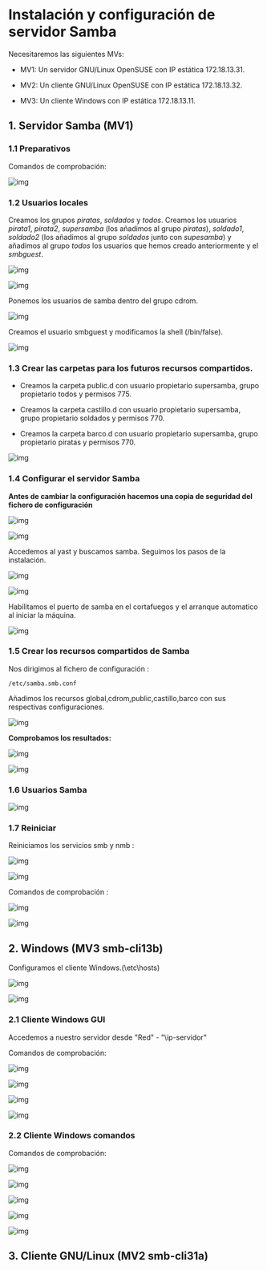 # Instalación y configuración de servidor Samba

Necesitaremos las siguientes MVs:

* MV1: Un servidor GNU/Linux OpenSUSE con IP estática 172.18.13.31.

* MV2: Un cliente GNU/Linux OpenSUSE con IP estática 172.18.13.32.

* MV3: Un cliente Windows con IP estática 172.18.13.11.

## 1. Servidor Samba (MV1)

### 1.1 Preparativos

Comandos de comprobación:

![img](./imagenes/captura1)

### 1.2 Usuarios locales

Creamos los grupos *piratas*, *soldados* y *todos*. Creamos los usuarios *pirata1*, *pirata2*, *supersamba* (los añadimos al grupo *piratas*), *soldado1*, *soldado2* (los añadimos al grupo *soldados* junto con *supesamba*) y añadimos al grupo *todos* los usuarios que hemos creado anteriormente y el *smbguest*.

![img](./imagenes/captura4.png)

![img](./imagenes/captura5.png)

Ponemos los usuarios de samba dentro del grupo cdrom.

![img](./imagenes/captura61.png)

Creamos el usuario smbguest y modificamos la shell (/bin/false).

![img](./imagenes/captura3.png)

### 1.3 Crear las carpetas para los futuros recursos compartidos.

* Creamos la carpeta public.d con usuario propietario supersamba, grupo propietario todos y permisos 775.

* Creamos la carpeta castillo.d con usuario propietario supersamba, grupo propietario soldados y permisos 770.

* Creamos la carpeta barco.d con usuario propietario supersamba, grupo propietario piratas y permisos 770.

![img](./imagenes/captura7.png)

### 1.4 Configurar el servidor Samba

**Antes de cambiar la configuración hacemos una copia de seguridad del fichero de configuración**

![img](./imagenes/captura12.png)

![img](./imagenes/captura13.png)

Accedemos al yast y buscamos samba. Seguimos los pasos de la instalación.

![img](./imagenes/captura9.png)

![img](./imagenes/captura10.png)

Habilitamos el puerto de samba en el cortafuegos y el arranque automatico al iniciar la máquina.

![img](./imagenes/captura11.png)

### 1.5 Crear los recursos compartidos de Samba

Nos dirigimos al fichero de configuración :

    /etc/samba.smb.conf

Añadimos los recursos global,cdrom,public,castillo,barco con sus respectivas configuraciones.

![img](./imagenes/captura15.png)

**Comprobamos los resultados:**

![img](./imagenes/captura16.png)

![img](./imagenes/captura17.png)

### 1.6 Usuarios Samba

![img](./imagenes/captura18.png)

### 1.7 Reiniciar

Reiniciamos los servicios smb y nmb :

![img](./imagenes/captura19.png)

![img](./imagenes/captura21.png)

Comandos de comprobación :

![img](./imagenes/captura22.png)

![img](./imagenes/captura24.png)

## 2. Windows (MV3 smb-cli13b)

Configuramos el cliente Windows.(\etc\hosts)

![img](./imagenes/captura26.png)

![img](./imagenes/captura27.png)

### 2.1 Cliente Windows GUI

Accedemos a nuestro servidor desde "Red" - "\\ip-servidor"

Comandos de comprobación:

![img](./imagenes/captura28.png)

![img](./imagenes/captura31.png)

![img](./imagenes/captura29.png)

![img](./imagenes/captura30.png)

### 2.2 Cliente Windows comandos

Comandos de comprobación:

![img](./imagenes/captura39.png)

![img](./imagenes/captura38.png)

![img](./imagenes/captura40.png)

![img](./imagenes/captura41.png)

![img](./imagenes/captura43.png)

## 3. Cliente GNU/Linux (MV2 smb-cli31a)
